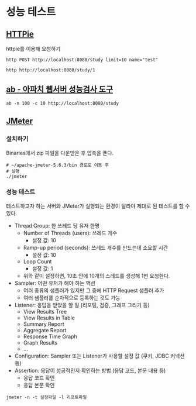 # 성능 테스트

## [HTTPie](https://httpie.io/cli)

httpie를 이용해 요청하기

```shell
http POST http://localhost:8080/study limit=10 name="test"

http http://localhost:8080/study/1
```


## [ab - 아파치 웹서버 성능검사 도구](https://httpd.apache.org/docs/current/programs/ab.html)

```shell
ab -n 100 -c 10 http://localhost:8080/study
```

## [JMeter](https://jmeter.apache.org/download_jmeter.cgi)

### 설치하기

Binaries에서 zip 파일을 다운받은 후 압축을 푼다.

```shell
# ~/apache-jmeter-5.6.3/bin 경로로 이동 후
# 실행
./jmeter
```

### 성능 테스트

테스트하고자 하는 서버와 JMeter가 실행되는 환경이 달라야 제대로 된 테스트를 할 수 있다.

- Thread Group: 한 쓰레드 당 유저 한명
  - Number of Threads (users): 쓰레드 개수
    - 설정 값: 10
  - Ramp-up period (seconds): 쓰레드 개수를 만드는데 소요할 시간 
    - 설정 값: 10
  - Loop Count
    - 설정 값: 1
  - 위와 같이 설정하면, 10초 안에 10개의 스레드를 생성해 1번 요청한다.
- Sampler: 어떤 유저가 해야 하는 액션
  - 여러 종류의 샘플러가 있지만 그 중에 HTTP Request 샘플러 추가
  - 여러 샘플러를 순차적으로 등록하는 것도 가능
- Listener: 응답을 받았을 할 일 (리포팅, 검증, 그래프 그리기 등)
  - View Results Tree
  - View Results in Table
  - Summary Report 
  - Aggregate Report 
  - Response Time Graph 
  - Graph Results 
  - ...
- Configuration: Sampler 또는 Listener가 사용할 설정 값 (쿠키, JDBC 커넥션 등)
- Assertion: 응답이 성공적인지 확인하는 방법 (응답 코드, 본문 내용 등)
  - 응답 코드 확인
  - 응답 본문 확인

```shell
jmeter -n -t 설정파일 -l 리포트파일 
```
